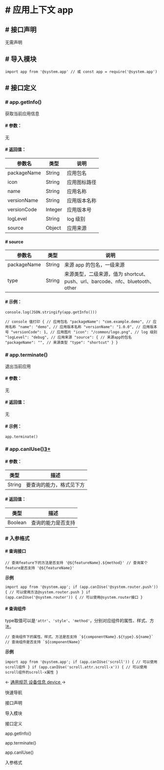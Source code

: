 <!-- 源地址: https://iot.mi.com/vela/quickapp/zh/features/basic/app.html -->

# # 应用上下文 app

## # 接口声明

无需声明

## # 导入模块

``` import app from '@system.app' // 或 const app = require('@system.app') ```

## # 接口定义

### # app.getInfo()

获取当前应用信息

#### # 参数：

无

#### # 返回值：

参数名 | 类型 | 说明  
---|---|---  
packageName | String | 应用包名  
icon | String | 应用图标路径  
name | String | 应用名称  
versionName | String | 应用版本名称  
versionCode | Integer | 应用版本号  
logLevel | String | log 级别  
source | Object | 应用来源  
  
#### # source

参数名 | 类型 | 说明  
---|---|---  
packageName | String | 来源 app 的包名，一级来源  
type | String | 来源类型，二级来源，值为 shortcut、push、url、barcode、nfc、bluetooth、other  
  
#### # 示例：

``` console.log(JSON.stringify(app.getInfo())) ```

``` // console 值打印 { // 应用包名 "packageName": "com.example.demo", // 应用名称 "name": "demo", // 应用版本名称 "versionName": "1.0.0", // 应用版本号 "versionCode": 1, // 应用图片 "icon": "/common/logo.png", // log 级别 "logLevel": "debug", // 应用来源 "source": { // 来源app的包名 "packageName": "", // 来源类型 "type": "shortcut" } } ```

### # app.terminate()

退出当前应用

#### # 参数：

无

#### # 返回值：

无

#### # 示例：

``` app.terminate() ```

### # app.canIUse()[3+](</vela/quickapp/zh/guide/version/APILevel3>)

#### # 参数：

类型 | 描述  
---|---  
String | 要查询的能力，格式见下方  
  
#### # 返回值：

类型 | 描述  
---|---  
Boolean | 查询的能力是否支持  
  
### # 入参格式

#### # 查询接口

``` // 查询feature下的方法是否支持 '@${featureName}.${method}' // 查询某个feature是否支持 '@${featureName}' ```

**示例**

``` import app from '@system.app'; if (app.canIUse('@system.router.push')) { // 可以使用方法@system.router.push } if (app.canIUse('@system.router')) { // 可以使用@system.router接口 } ```

#### # 查询组件

type取值可以是`'attr'`、`'style'`、`'method'`，分别对应组件的属性、样式、方法。

``` // 查询组件下的属性、样式、方法是否支持 `${componentName}.${type}.${name}` // 查询组件是否支持 `${componentName}` ```

**示例**

``` import app from '@system.app'; if (app.canIUse('scroll')) { // 可以使用scroll组件 } if (app.canIUse('scroll.attr.scroll-x')) { // 可以使用scroll组件的scroll-x属性 } ```

← [ 通用规范 ](</vela/quickapp/zh/features/grammar.html>) [ 设备信息 device ](</vela/quickapp/zh/features/basic/device.html>) → 

快速导航

接口声明

导入模块

接口定义

app.getInfo()

app.terminate()

app.canIUse()

入参格式
